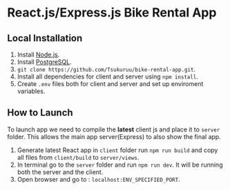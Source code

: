 # React.js/Express.js Bike Rental App

## Local Installation
1. Install <a href="https://nodejs.org" target="_blank">Node.js</a>.
2. Install <a target="_blank" href="https://www.postgresql.org/">PostgreSQL</a>.
3. `git clone https://github.com/Tsukuruu/bike-rental-app.git`.
4. Install all dependencies for client and server using `npm install`.
5. Create `.env` files both for client and server and set up enviroment variables.

## How to Launch
To launch app we need to compile the **latest** client js and place it to `server` folder. This allows the main app server(Express) to also show the final app.

1. Generate latest React app in `client` folder run `npm run build` and copy all files from `client/build` to `server/views`.
2. In terminal go to the `server` folder and run `npm run dev`. It will be running both the server and the client.
3. Open browser and go to : `localhost:ENV_SPECIFIED_PORT`.
